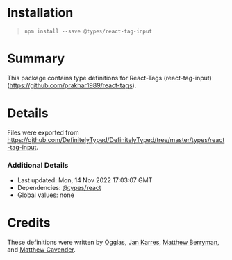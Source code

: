 # Installation
> `npm install --save @types/react-tag-input`

# Summary
This package contains type definitions for React-Tags (react-tag-input) (https://github.com/prakhar1989/react-tags).

# Details
Files were exported from https://github.com/DefinitelyTyped/DefinitelyTyped/tree/master/types/react-tag-input.

### Additional Details
 * Last updated: Mon, 14 Nov 2022 17:03:07 GMT
 * Dependencies: [@types/react](https://npmjs.com/package/@types/react)
 * Global values: none

# Credits
These definitions were written by [Ogglas](https://github.com/Ogglas), [Jan Karres](https://github.com/jankarres), [Matthew Berryman](https://github.com/matthewberryman), and [Matthew Cavender](https://github.com/visionsofparadise).
